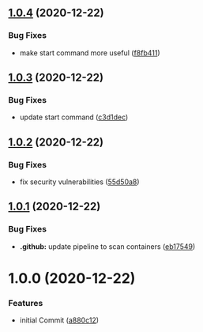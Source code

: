 ## [1.0.4](https://github.com/venkatramachandran/version-app/compare/v1.0.3...v1.0.4) (2020-12-22)


### Bug Fixes

* make start command more useful ([f8fb411](https://github.com/venkatramachandran/version-app/commit/f8fb411238cdcb8a8c7bbe8d52423f1931a2df44))

## [1.0.3](https://github.com/venkatramachandran/version-app/compare/v1.0.2...v1.0.3) (2020-12-22)


### Bug Fixes

* update start command ([c3d1dec](https://github.com/venkatramachandran/version-app/commit/c3d1dec9a57309332e26a35b567825f81cfaf3c0))

## [1.0.2](https://github.com/venkatramachandran/version-app/compare/v1.0.1...v1.0.2) (2020-12-22)


### Bug Fixes

* fix security vulnerabilities ([55d50a8](https://github.com/venkatramachandran/version-app/commit/55d50a82dd54059f9a7152a38528f8035f15625a))

## [1.0.1](https://github.com/venkatramachandran/version-app/compare/v1.0.0...v1.0.1) (2020-12-22)


### Bug Fixes

* **.github:** update pipeline to scan containers ([eb17549](https://github.com/venkatramachandran/version-app/commit/eb175493a350b2ebbbc66dffc9d90bb4b604c2d5))

# 1.0.0 (2020-12-22)


### Features

* initial Commit ([a880c12](https://github.com/venkatramachandran/version-app/commit/a880c12d00402eb5041d76e6e832fb06ba93a890))
